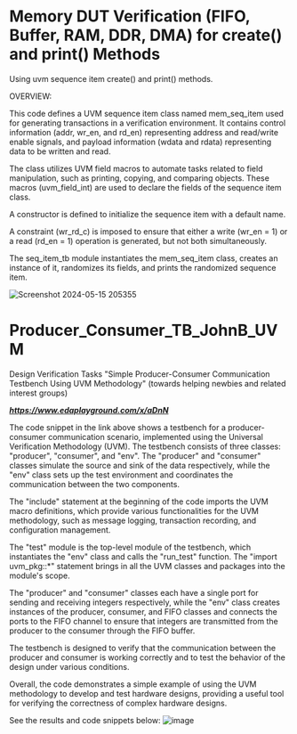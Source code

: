 # Memory DUT Verification (FIFO, Buffer, RAM, DDR, DMA) for create() and print() Methods
Using uvm sequence item create() and print() methods.

OVERVIEW:

This code defines a UVM sequence item class named mem_seq_item used for generating transactions in a verification environment. It contains control information (addr, wr_en, and rd_en) representing address and read/write enable signals, and payload information (wdata and rdata) representing data to be written and read.


The class utilizes UVM field macros to automate tasks related to field manipulation, such as printing, copying, and comparing objects. These macros (uvm_field_int) are used to declare the fields of the sequence item class.


A constructor is defined to initialize the sequence item with a default name.


A constraint (wr_rd_c) is imposed to ensure that either a write (wr_en = 1) or a read (rd_en = 1) operation is generated, but not both simultaneously.


The seq_item_tb module instantiates the mem_seq_item class, creates an instance of it, randomizes its fields, and prints the randomized sequence item.

![Screenshot 2024-05-15 205355](https://github.com/JohnBagshaw/UVM/assets/84130776/154ac633-b9ea-4aff-8c80-37c7121a10c6)

# Producer_Consumer_TB_JohnB_UVM
Design Verification Tasks
"Simple Producer-Consumer Communication Testbench Using UVM Methodology" (towards helping newbies and related interest groups)



***https://www.edaplayground.com/x/aDnN***



The code snippet in the link above shows a testbench for a producer-consumer communication scenario, implemented using the Universal Verification Methodology (UVM). The testbench consists of three classes: "producer", "consumer", and "env". The "producer" and "consumer" classes simulate the source and sink of the data respectively, while the "env" class sets up the test environment and coordinates the communication between the two components.



The "include" statement at the beginning of the code imports the UVM macro definitions, which provide various functionalities for the UVM methodology, such as message logging, transaction recording, and configuration management.



The "test" module is the top-level module of the testbench, which instantiates the "env" class and calls the "run_test" function. The "import uvm_pkg::*" statement brings in all the UVM classes and packages into the module's scope.



The "producer" and "consumer" classes each have a single port for sending and receiving integers respectively, while the "env" class creates instances of the producer, consumer, and FIFO classes and connects the ports to the FIFO channel to ensure that integers are transmitted from the producer to the consumer through the FIFO buffer.



The testbench is designed to verify that the communication between the producer and consumer is working correctly and to test the behavior of the design under various conditions.



Overall, the code demonstrates a simple example of using the UVM methodology to develop and test hardware designs, providing a useful tool for verifying the correctness of complex hardware designs.



See the results and code snippets below: 
![image](https://user-images.githubusercontent.com/84130776/236657199-e61c4fb0-5133-4e6e-9675-83d0c49d4750.png)

